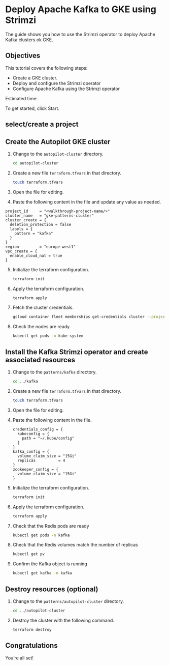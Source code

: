# Deploy Apache Kafka to GKE using Strimzi

The guide shows you how to use the Strimzi operator to deploy Apache Kafka clusters ok GKE.

## Objectives

This tutorial covers the following steps:

- Create a GKE cluster.
- Deploy and configure the Strimzi operator
- Configure Apache Kafka using the Strimzi operator

Estimated time:
<walkthrough-tutorial-duration duration="30"></walkthrough-tutorial-duration>

To get started, click Start.

## select/create a project

<walkthrough-project-setup billing="true"></walkthrough-project-setup>

## Create the Autopilot GKE cluster

1. Change to the ```autopilot-cluster``` directory.

    ```bash
    cd autopilot-cluster 
    ```

2. Create a new file ```terraform.tfvars``` in that directory.

    ```bash
    touch terraform.tfvars
    ```

3. Open the <walkthrough-editor-open-file filePath="autopilot-cluster/terraform.tfvars">file</walkthrough-editor-open-file> for editing.

4. Paste the following content in the file and update any value as needed.

```hcl
project_id     = "<walkthrough-project-name/>"
cluster_name   = "gke-patterns-cluster"
cluster_create = {
  deletion_protection = false
  labels = {
    pattern = "kafka"
  }
}
region         = "europe-west1"
vpc_create = {
  enable_cloud_nat = true
}
```

5. Initialize the terraform configuration.

    ```bash
    terraform init
    ```

6. Apply the terraform configuration.

    ```bash
    terraform apply
    ```

7. Fetch the cluster credentials.

    ```bash
    gcloud container fleet memberships get-credentials cluster --project "<walkthrough-project-name/>"
    ```

8. Check the nodes are ready.

    ```bash
    kubectl get pods -n kube-system
    ```

## Install the Kafka Strimzi operator and create associated resources

1. Change to the ```patterns/kafka``` directory.

    ```bash
    cd ../kafka
    ```

2. Create a new file ```terraform.tfvars``` in that directory.

    ```bash
    touch terraform.tfvars
    ```

3. Open the <walkthrough-editor-open-file filePath="batch/terraform.tfvars">file</walkthrough-editor-open-file> for editing.

4. Paste the following content in the file.

    ```hcl
    credentials_config = {
      kubeconfig = {
        path = "~/.kube/config"
      }
    }
    kafka_config = {
      volume_claim_size = "15Gi"
      replicas          = 4
    }
    zookeeper_config = {
      volume_claim_size = "15Gi"
    }
    ```

5. Initialize the terraform configuration.

    ```bash
    terraform init
    ```

6. Apply the terraform configuration.

    ```bash
    terraform apply
    ```

7. Check that the Redis pods are ready

    ```bash
    kubectl get pods -n kafka
    ```

8. Check that the Redis volumes match the number of replicas

    ```bash
    kubectl get pv
    ```

8. Confirm the Kafka object is running

    ```bash
    kubectl get kafka -n kafka
    ```

## Destroy resources (optional)
1. Change to the ```patterns/autopilot-cluster``` directory.

    ```bash
    cd ../autopilot-cluster
    ```

2. Destroy the cluster with the following command.

    ```bash
    terraform destroy
    ```

## Congratulations

<walkthrough-conclusion-trophy></walkthrough-conclusion-trophy>

You’re all set!
